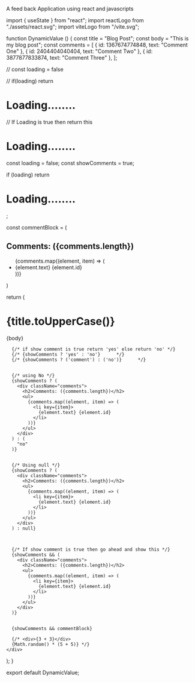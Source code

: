 A feed back Application using react and javascripts


import { useState } from "react";
import reactLogo from "./assets/react.svg";
import viteLogo from "/vite.svg";


function DynamicValue () {
  const title = "Blog Post";
  const body = "This is my blog post";
  const comments = [
    { id: 1367674774848, text: "Comment One" },
    { id: 2404404040404, text: "Comment Two" },
    { id: 3877877833874, text: "Comment Three" },
  ];


  // const loading = false

  // if(loading)  return <h1>Loading........</h1>   // If Loading is true then return this <h1>Loading........</h1>

  const loading = false;
  const showComments = true;

  if (loading) return <h1>Loading........</h1>;


  const commentBlock = (
    <div className="comments">
      <h2>Comments: ({comments.length})</h2>
      <ul>
        {comments.map((element, item) => (
          <li key={item}>
            {element.text} {element.id}
          </li>
        ))}
      </ul>
    </div>
  )


  return (
    <div className="me">
      <h1>{title.toUpperCase()}</h1>
      <p>{body}</p>

      {/* if show comment is true return 'yes' else return 'no' */}
      {/* {showComments ? 'yes' : 'no'}      */}
      {/* {showComments ? ('comment') : ('no')}      */}


      {/* using No */}
      {showComments ? (
        <div className="comments">
          <h2>Comments: ({comments.length})</h2>
          <ul>
            {comments.map((element, item) => (
              <li key={item}>
                {element.text} {element.id}
              </li>
            ))}
          </ul>
        </div>
      ) : (
        "no"
      )}


      {/* Using null */}
      {showComments ? (
        <div className="comments">
          <h2>Comments: ({comments.length})</h2>
          <ul>
            {comments.map((element, item) => (
              <li key={item}>
                {element.text} {element.id}
              </li>
            ))}
          </ul>
        </div>
      ) : null}



      {/* If show comment is true then go ahead and show this */}
      {showComments && (
        <div className="comments">
          <h2>Comments: ({comments.length})</h2>
          <ul>
            {comments.map((element, item) => (
              <li key={item}>
                {element.text} {element.id}
              </li>
            ))}
          </ul>
        </div>
      )}


      {showComments && commentBlock}

      {/* <div>{3 + 3}</div>
      {Math.random() * (5 + 5)} */}
    </div>
  );
}

export default DynamicValue;
